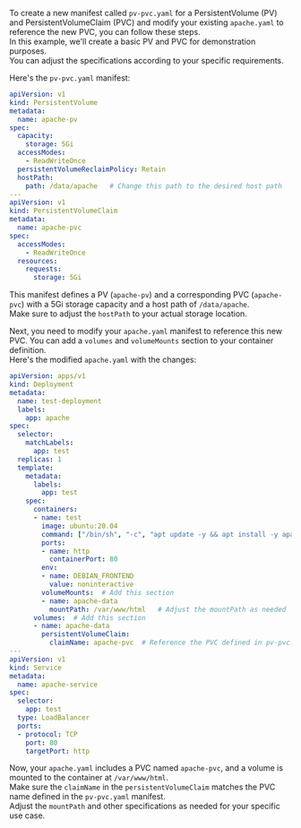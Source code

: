 To create a new manifest called `pv-pvc.yaml` for a PersistentVolume (PV) and PersistentVolumeClaim (PVC) and modify your existing `apache.yaml` to reference the new PVC, 
you can follow these steps. \
In this example, we'll create a basic PV and PVC for demonstration purposes. \
You can adjust the specifications according to your specific requirements.

Here's the `pv-pvc.yaml` manifest:

```yaml
apiVersion: v1
kind: PersistentVolume
metadata:
  name: apache-pv
spec:
  capacity:
    storage: 5Gi
  accessModes:
    - ReadWriteOnce
  persistentVolumeReclaimPolicy: Retain
  hostPath:
    path: /data/apache   # Change this path to the desired host path
---
apiVersion: v1
kind: PersistentVolumeClaim
metadata:
  name: apache-pvc
spec:
  accessModes:
    - ReadWriteOnce
  resources:
    requests:
      storage: 5Gi
```

This manifest defines a PV (`apache-pv`) and a corresponding PVC (`apache-pvc`) with a 5Gi storage capacity and a host path of `/data/apache`. \
Make sure to adjust the `hostPath` to your actual storage location.

Next, you need to modify your `apache.yaml` manifest to reference this new PVC. You can add a `volumes` and `volumeMounts` section to your container definition. \
Here's the modified `apache.yaml` with the changes:

```yaml
apiVersion: apps/v1
kind: Deployment
metadata:
  name: test-deployment
  labels:
    app: apache
spec:
  selector:
    matchLabels:
      app: test
  replicas: 1
  template:
    metadata:
      labels:
        app: test
    spec:
      containers:
      - name: test
        image: ubuntu:20.04
        command: ["/bin/sh", "-c", "apt update -y && apt install -y apache2 && service apache2 start && tail -f /dev/null"]
        ports:
        - name: http
          containerPort: 80
        env:
        - name: DEBIAN_FRONTEND
          value: noninteractive
        volumeMounts:  # Add this section
        - name: apache-data
          mountPath: /var/www/html   # Adjust the mountPath as needed
      volumes:  # Add this section
      - name: apache-data
        persistentVolumeClaim:
          claimName: apache-pvc  # Reference the PVC defined in pv-pvc.yaml
---
apiVersion: v1
kind: Service
metadata:
  name: apache-service
spec:
  selector:
    app: test
  type: LoadBalancer
  ports:
  - protocol: TCP
    port: 80
    targetPort: http
```

Now, your `apache.yaml` includes a PVC named `apache-pvc`, and a volume is mounted to the container at `/var/www/html`. \
Make sure the `claimName` in the `persistentVolumeClaim` matches the PVC name defined in the `pv-pvc.yaml` manifest. \
Adjust the `mountPath` and other specifications as needed for your specific use case.

